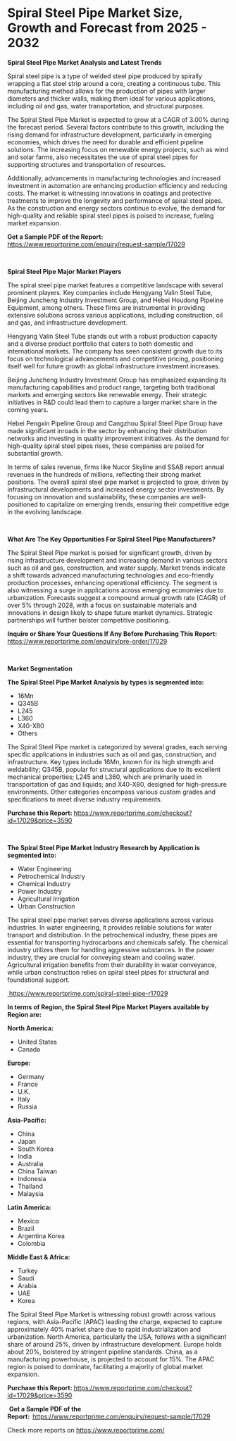 <p><h1>Spiral Steel Pipe Market Size, Growth and Forecast from 2025 - 2032</h1></p><p><strong>Spiral Steel Pipe Market Analysis and Latest Trends</strong></p>
<p><p>Spiral steel pipe is a type of welded steel pipe produced by spirally wrapping a flat steel strip around a core, creating a continuous tube. This manufacturing method allows for the production of pipes with larger diameters and thicker walls, making them ideal for various applications, including oil and gas, water transportation, and structural purposes.</p><p>The Spiral Steel Pipe Market is expected to grow at a CAGR of 3.00% during the forecast period. Several factors contribute to this growth, including the rising demand for infrastructure development, particularly in emerging economies, which drives the need for durable and efficient pipeline solutions. The increasing focus on renewable energy projects, such as wind and solar farms, also necessitates the use of spiral steel pipes for supporting structures and transportation of resources.</p><p>Additionally, advancements in manufacturing technologies and increased investment in automation are enhancing production efficiency and reducing costs. The market is witnessing innovations in coatings and protective treatments to improve the longevity and performance of spiral steel pipes. As the construction and energy sectors continue to evolve, the demand for high-quality and reliable spiral steel pipes is poised to increase, fueling market expansion.</p></p>
<p><strong>Get a Sample PDF of the Report:&nbsp;</strong> <a href="https://www.reportprime.com/enquiry/request-sample/17029?utm_campaign=2208&utm_medium=2&utm_source=Github&utm_content=ia&utm_term=18032025&utm_id=spiral-steel-pipe">https://www.reportprime.com/enquiry/request-sample/17029</a></p>
<p>&nbsp;</p>
<p><strong>Spiral Steel Pipe Major Market Players</strong></p>
<p><p>The spiral steel pipe market features a competitive landscape with several prominent players. Key companies include Hengyang Valin Steel Tube, Beijing Juncheng Industry Investment Group, and Hebei Houdong Pipeline Equipment, among others. These firms are instrumental in providing extensive solutions across various applications, including construction, oil and gas, and infrastructure development.</p><p>Hengyang Valin Steel Tube stands out with a robust production capacity and a diverse product portfolio that caters to both domestic and international markets. The company has seen consistent growth due to its focus on technological advancements and competitive pricing, positioning itself well for future growth as global infrastructure investment increases.</p><p>Beijing Juncheng Industry Investment Group has emphasized expanding its manufacturing capabilities and product range, targeting both traditional markets and emerging sectors like renewable energy. Their strategic initiatives in R&D could lead them to capture a larger market share in the coming years.</p><p>Hebei Pengxin Pipeline Group and Cangzhou Spiral Steel Pipe Group have made significant inroads in the sector by enhancing their distribution networks and investing in quality improvement initiatives. As the demand for high-quality spiral steel pipes rises, these companies are poised for substantial growth.</p><p>In terms of sales revenue, firms like Nucor Skyline and SSAB report annual revenues in the hundreds of millions, reflecting their strong market positions. The overall spiral steel pipe market is projected to grow, driven by infrastructural developments and increased energy sector investments. By focusing on innovation and sustainability, these companies are well-positioned to capitalize on emerging trends, ensuring their competitive edge in the evolving landscape.</p></p>
<p>&nbsp;</p>
<p><strong>What Are The Key Opportunities For Spiral Steel Pipe Manufacturers?</strong></p>
<p><p>The Spiral Steel Pipe market is poised for significant growth, driven by rising infrastructure development and increasing demand in various sectors such as oil and gas, construction, and water supply. Market trends indicate a shift towards advanced manufacturing technologies and eco-friendly production processes, enhancing operational efficiency. The segment is also witnessing a surge in applications across emerging economies due to urbanization. Forecasts suggest a compound annual growth rate (CAGR) of over 5% through 2028, with a focus on sustainable materials and innovations in design likely to shape future market dynamics. Strategic partnerships will further bolster competitive positioning.</p></p>
<p><strong>Inquire or Share Your Questions If Any Before Purchasing This Report:</strong> <a href="https://www.reportprime.com/enquiry/pre-order/17029?utm_campaign=2208&utm_medium=2&utm_source=Github&utm_content=ia&utm_term=18032025&utm_id=spiral-steel-pipe">https://www.reportprime.com/enquiry/pre-order/17029</a></p>
<p>&nbsp;</p>
<p><strong>Market Segmentation</strong></p>
<p><strong>The Spiral Steel Pipe Market Analysis by types is segmented into:</strong></p>
<p><ul><li>16Mn</li><li>Q345B</li><li>L245</li><li>L360</li><li>X40-X80</li><li>Others</li></ul></p>
<p><p>The Spiral Steel Pipe market is categorized by several grades, each serving specific applications in industries such as oil and gas, construction, and infrastructure. Key types include 16Mn, known for its high strength and weldability; Q345B, popular for structural applications due to its excellent mechanical properties; L245 and L360, which are primarily used in transportation of gas and liquids; and X40-X80, designed for high-pressure environments. Other categories encompass various custom grades and specifications to meet diverse industry requirements.</p></p>
<p><strong>Purchase this Report:&nbsp;</strong><a href="https://www.reportprime.com/checkout?id=17029&price=3590&utm_campaign=2208&utm_medium=2&utm_source=Github&utm_content=ia&utm_term=18032025&utm_id=spiral-steel-pipe">https://www.reportprime.com/checkout?id=17029&price=3590</a></p>
<p>&nbsp;</p>
<p><strong>The Spiral Steel Pipe Market Industry Research by Application is segmented into:</strong></p>
<p><ul><li>Water Engineering</li><li>Petrochemical Industry</li><li>Chemical Industry</li><li>Power Industry</li><li>Agricultural Irrigation</li><li>Urban Construction</li></ul></p>
<p><p>The spiral steel pipe market serves diverse applications across various industries. In water engineering, it provides reliable solutions for water transport and distribution. In the petrochemical industry, these pipes are essential for transporting hydrocarbons and chemicals safely. The chemical industry utilizes them for handling aggressive substances. In the power industry, they are crucial for conveying steam and cooling water. Agricultural irrigation benefits from their durability in water conveyance, while urban construction relies on spiral steel pipes for structural and foundational support.</p></p>
<p><a href="https://www.reportprime.com/spiral-steel-pipe-r17029?utm_campaign=2208&utm_medium=2&utm_source=Github&utm_content=ia&utm_term=18032025&utm_id=spiral-steel-pipe">&nbsp;https://www.reportprime.com/spiral-steel-pipe-r17029</a></p>
<p><strong>In terms of Region, the Spiral Steel Pipe Market Players available by Region are:</strong></p>
<p>
    <p> <strong> North America: </strong>
        <ul>
            <li>United States</li>
            <li>Canada</li>
        </ul>
        </p> 
    <p> <strong> Europe: </strong>
        <ul>
            <li>Germany</li>
            <li>France</li>
            <li>U.K.</li>
            <li>Italy</li>
            <li>Russia</li>
        </ul>
        </p> 
    <p> <strong> Asia-Pacific: </strong>
        <ul>
            <li>China</li>
            <li>Japan</li>
            <li>South Korea</li>
            <li>India</li>
            <li>Australia</li>
            <li>China Taiwan</li>
            <li>Indonesia</li>
            <li>Thailand</li>
            <li>Malaysia</li>
        </ul>
        </p> 
    <p> <strong> Latin America: </strong>
        <ul>
            <li>Mexico</li>
            <li>Brazil</li>
            <li>Argentina Korea</li>
            <li>Colombia</li>
        </ul>
        </p> 
    <p> <strong> Middle East & Africa: </strong>
        <ul>
            <li>Turkey</li>
            <li>Saudi</li>
            <li>Arabia</li>
            <li>UAE</li>
            <li>Korea</li>
        </ul>
    </p>
    </p>
<p><p>The Spiral Steel Pipe Market is witnessing robust growth across various regions, with Asia-Pacific (APAC) leading the charge, expected to capture approximately 40% market share due to rapid industrialization and urbanization. North America, particularly the USA, follows with a significant share of around 25%, driven by infrastructure development. Europe holds about 20%, bolstered by stringent pipeline standards. China, as a manufacturing powerhouse, is projected to account for 15%. The APAC region is poised to dominate, facilitating a majority of global market expansion.</p></p>
<p><strong>Purchase this Report: </strong><a href="https://www.reportprime.com/checkout?id=17029&price=3590&utm_campaign=2208&utm_medium=2&utm_source=Github&utm_content=ia&utm_term=18032025&utm_id=spiral-steel-pipe">https://www.reportprime.com/checkout?id=17029&price=3590</a></p>
<p>&nbsp;<strong>Get a Sample PDF of the Report:&nbsp;&nbsp;</strong><a href="https://www.reportprime.com/enquiry/request-sample/17029?utm_campaign=2208&utm_medium=2&utm_source=Github&utm_content=ia&utm_term=18032025&utm_id=spiral-steel-pipe">https://www.reportprime.com/enquiry/request-sample/17029</a></p>
<p><strong></strong></p>
<p>Check more reports on <a href="https://www.reportprime.com/?utm_campaign=2208&utm_medium=2&utm_source=Github&utm_content=ia&utm_term=18032025&utm_id=spiral-steel-pipe">https://www.reportprime.com/</a></p>